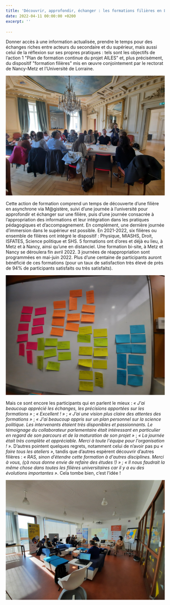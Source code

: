 ```yaml
---
title: 'Découvrir, approfondir, échanger : les formations filières en Lorraine'
date: 2022-04-11 00:00:00 +0200
excerpt: ''

---
```

Donner accès à une information actualisée, prendre le temps pour des échanges riches entre acteurs du secondaire et du supérieur, mais aussi celui de la réflexion sur ses propres pratiques : tels sont les objectifs de l’action 1 "Plan de formation continue du projet AILES" et, plus précisément, du dispositif "formation filières" mis en œuvre conjointement par le rectorat de Nancy-Metz et l’Université de Lorraine.

![](/uploads/nl_5_3.jpg)

Cette action de formation comprend un temps de découverte d’une filière en asynchrone via M@gistère, suivi d’une journée à l’université pour approfondir et échanger sur une filière, puis d’une journée consacrée à l’appropriation des informations et leur intégration dans les pratiques pédagogiques et d’accompagnement. En complément, une dernière journée d’immersion dans le supérieur est possible. En 2021-2022, six filières ou ensemble de filières ont intégré le dispositif : Physique, MIASHS, Droit, ISFATES, Science politique et SHS. 5 formations ont d’ores et déjà eu lieu, à Metz et à Nancy, ainsi qu’une en distanciel. Une formation bi-site, à Metz et Nancy se déroulera fin avril 2022. 3 journées de réappropriation sont programmées en mai-juin 2022. Plus d’une centaine de participants auront bénéficié de ces formations (pour un taux de satisfaction très élevé de près de 94% de participants satisfaits ou très satisfaits).

![](/uploads/nl_5_4.jpg)

Mais ce sont encore les participants qui en parlent le mieux : _« J'ai beaucoup apprécié les échanges, les précisions apportées sur les formations »_ ; _« Excellent ! »_ ; _« J’ai une vision plus claire des attentes des formations »_ ; _« J'ai beaucoup appris sur un plan personnel sur la science politique. Les intervenants étaient très disponibles et passionnants. Le témoignage du collaborateur parlementaire était intéressant en particulier en regard de son parcours et de la maturation de son projet »_ ; _« La journée était très complète et appréciable. Merci à toute l'équipe pour l'organisation ! »_. D’autres pointent quelques regrets, notamment celui de n’avoir pas pu _« faire tous les ateliers »_, tandis que d’autres espèrent découvrir d’autres filières : _« RAS, sinon d’étendre cette formation à d'autres disciplines. Merci à vous, (çà nous donne envie de refaire des études !) » ; « Il nous faudrait la même chose dans toutes les filières universitaires car il y a eu des évolutions importantes »_. Cela tombe bien, c’est l’idée !

![](/uploads/nl_5_2.jpg)